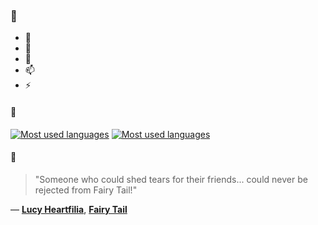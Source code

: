 ### 👋

- 🔭
- 🌱
- 💬
- 📫
- ⚡

#### 🧏

[![Most used languages](https://github-readme-stats-aynah.vercel.app/api/top-langs/?username=aynh&theme=solarized-dark&langs_count=6&layout=compact&hide_title=true)](https://github.com/anuraghazra/github-readme-stats#gh-dark-mode-only)
[![Most used languages](https://github-readme-stats-aynah.vercel.app/api/top-langs/?username=aynh&theme=solarized-light&langs_count=6&layout=compact&hide_title=true)](https://github.com/anuraghazra/github-readme-stats#gh-light-mode-only)

#### 💬

> "Someone who could shed tears for their friends... could never be rejected from Fairy Tail!"

&mdash; [**Lucy Heartfilia**](https://myanimelist.net/character.php?q=Lucy%20Heartfilia&cat=character), [**Fairy Tail**](https://myanimelist.net/search/all?q=Fairy%20Tail&cat=all)
